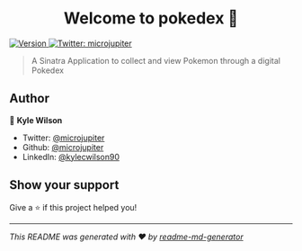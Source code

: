<h1 align="center">Welcome to pokedex 👋</h1>
<p>
  <a href="https://www.npmjs.com/package/pokedex" target="_blank">
    <img alt="Version" src="https://img.shields.io/npm/v/pokedex.svg">
  </a>
  <a href="https://twitter.com/microjupiter" target="_blank">
    <img alt="Twitter: microjupiter" src="https://img.shields.io/twitter/follow/microjupiter.svg?style=social" />
  </a>
</p>

> A Sinatra Application to collect and view Pokemon through a digital Pokedex

## Author

👤 **Kyle Wilson**

* Twitter: [@microjupiter](https://twitter.com/microjupiter)
* Github: [@microjupiter](https://github.com/microjupiter)
* LinkedIn: [@kylecwilson90](https://linkedin.com/in/kylecwilson90)

## Show your support

Give a ⭐️ if this project helped you!

***
_This README was generated with ❤️ by [readme-md-generator](https://github.com/kefranabg/readme-md-generator)_